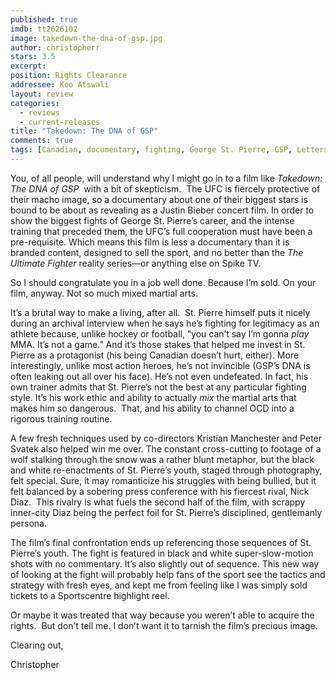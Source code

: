 ```yaml
---
published: true
imdb: tt2626102
image: takedown-the-dna-of-gsp.jpg
author: christopherr
stars: 3.5
excerpt: 
position: Rights Clearance
addressee: Koo Atswali
layout: review
categories: 
  - reviews
  - current-releases
title: "Takedown: The DNA of GSP"
comments: true
tags: [Canadian, documentary, fighting, George St. Pierre, GSP, Letters, mixed martial arts, MMA, UFC]
---
```

<p>You, of all people, will understand why I might go in to a film like <em>Takedown: The DNA of GSP</em> &nbsp;with a bit of skepticism. &nbsp;The UFC is fiercely protective of their macho image, so a documentary about one of their biggest stars is bound to be about as revealing as a Justin Bieber concert film. In order to show the biggest fights of George St. Pierre&rsquo;s career, and the intense training that preceded them, the UFC&rsquo;s full cooperation must have been a pre-requisite. Which means this film is less a documentary than it is branded content, designed to sell the sport, and no better than the <em>The Ultimate Fighter</em> reality series&mdash;or anything else on Spike TV. &nbsp;</p>
<p>So I should congratulate you in a job well done. Because I&rsquo;m sold. On your film, anyway. Not so much mixed martial arts.</p>
<p>It&rsquo;s a brutal way to make a living, after all.&nbsp; St. Pierre himself puts it nicely during an archival interview when he says he&rsquo;s fighting for legitimacy as an athlete because, unlike hockey or football, &ldquo;you can&rsquo;t say I&rsquo;m gonna <em>play</em> MMA. It&rsquo;s not a game.&rdquo; And it&rsquo;s those stakes that helped me invest in St. Pierre as a protagonist (his being Canadian doesn&rsquo;t hurt, either). More interestingly, unlike most action heroes, he&rsquo;s not invincible (GSP&rsquo;s DNA is often leaking out all over his face). He&rsquo;s not even undefeated. In fact, his own trainer admits that St. Pierre&rsquo;s not the best at any particular fighting style. It&rsquo;s his work ethic and ability to actually <em>mix</em> the martial arts that makes him so dangerous.&nbsp; That, and his ability to channel OCD into a rigorous training routine.</p>
<p>A few fresh techniques used by co-directors Kristian Manchester and Peter Svatek also helped win me over. The constant cross-cutting to footage of a wolf stalking through the snow was a rather blunt metaphor, but the black and white re-enactments of St. Pierre&rsquo;s youth, staged through photography, felt special. Sure, it may romanticize his struggles with being bullied, but it felt balanced by a sobering press conference with his fiercest rival, Nick Diaz.&nbsp; This rivalry is what fuels the second half of the film, with scrappy inner-city Diaz being the perfect foil for St. Pierre&rsquo;s disciplined, gentlemanly persona.</p>
<p>The film&rsquo;s final confrontation ends up referencing those sequences of St. Pierre&rsquo;s youth. The fight is featured in black and white super-slow-motion shots with no commentary. It&rsquo;s also slightly out of sequence. This new way of looking at the fight will probably help fans of the sport see the tactics and strategy with fresh eyes, and kept me from feeling like I was simply sold tickets to a Sportscentre highlight reel.</p>
<p>Or maybe it was treated that way because you weren&rsquo;t able to acquire the rights.&nbsp; But don&rsquo;t tell me. I don&rsquo;t want it to tarnish the film&rsquo;s precious image.</p>
<p>Clearing out,</p>
<p>Christopher</p>